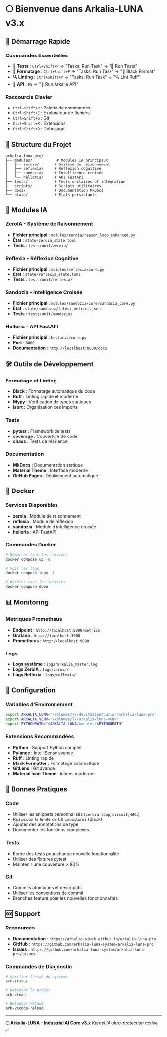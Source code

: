 # 🌕 Bienvenue dans Arkalia-LUNA v3.x

## 🚀 Démarrage Rapide

### Commandes Essentielles
- **🧪 Tests** : `Ctrl+Shift+P` → "Tasks: Run Task" → "🧪 Run Tests"
- **🎨 Formatage** : `Ctrl+Shift+P` → "Tasks: Run Task" → "🎨 Black Format"
- **🔍 Linting** : `Ctrl+Shift+P` → "Tasks: Run Task" → "🔍 Lint Ruff"
- **🚀 API** : `F5` → "🚀 Run Arkalia API"

### Raccourcis Clavier
- `Ctrl+Shift+P` : Palette de commandes
- `Ctrl+Shift+E` : Explorateur de fichiers
- `Ctrl+Shift+G` : Git
- `Ctrl+Shift+X` : Extensions
- `Ctrl+Shift+D` : Débogage

## 📁 Structure du Projet

```
arkalia-luna-pro/
├── modules/           # Modules IA principaux
│   ├── zeroia/       # Système de raisonnement
│   ├── reflexia/     # Réflexion cognitive
│   ├── sandozia/     # Intelligence croisée
│   └── helloria/     # API FastAPI
├── tests/            # Tests unitaires et intégration
├── scripts/          # Scripts utilitaires
├── docs/             # Documentation MkDocs
└── state/            # États persistants
```

## 🧠 Modules IA

### ZeroIA - Système de Raisonnement
- **Fichier principal** : `modules/zeroia/reason_loop_enhanced.py`
- **État** : `state/zeroia_state.toml`
- **Tests** : `tests/unit/zeroia/`

### Reflexia - Réflexion Cognitive
- **Fichier principal** : `modules/reflexia/core.py`
- **État** : `state/reflexia_state.toml`
- **Tests** : `tests/unit/reflexia/`

### Sandozia - Intelligence Croisée
- **Fichier principal** : `modules/sandozia/core/sandozia_core.py`
- **État** : `state/sandozia/latest_metrics.json`
- **Tests** : `tests/unit/sandozia/`

### Helloria - API FastAPI
- **Fichier principal** : `helloria/core.py`
- **Port** : `8000`
- **Documentation** : `http://localhost:8000/docs`

## 🛠️ Outils de Développement

### Formatage et Linting
- **Black** : Formatage automatique du code
- **Ruff** : Linting rapide et moderne
- **Mypy** : Vérification de types statiques
- **isort** : Organisation des imports

### Tests
- **pytest** : Framework de tests
- **coverage** : Couverture de code
- **chaos** : Tests de résilience

### Documentation
- **MkDocs** : Documentation statique
- **Material Theme** : Interface moderne
- **GitHub Pages** : Déploiement automatique

## 🐳 Docker

### Services Disponibles
- **zeroia** : Module de raisonnement
- **reflexia** : Module de réflexion
- **sandozia** : Module d'intelligence croisée
- **helloria** : API FastAPI

### Commandes Docker
```bash
# Démarrer tous les services
docker compose up -d

# Voir les logs
docker compose logs -f

# Arrêter tous les services
docker compose down
```

## 📊 Monitoring

### Métriques Prometheus
- **Endpoint** : `http://localhost:8000/metrics`
- **Grafana** : `http://localhost:3000`
- **Prometheus** : `http://localhost:9090`

### Logs
- **Logs système** : `logs/arkalia_master.log`
- **Logs ZeroIA** : `logs/zeroia/`
- **Logs Reflexia** : `logs/reflexia/`

## 🔧 Configuration

### Variables d'Environnement
```bash
export ARKALIA_LUNA="/Volumes/T7/devstation/cursor/arkalia-luna-pro"
export ARKALIA_VENV="/Volumes/T7/arkalia-luna-venv"
export PYTHONPATH="$ARKALIA_LUNA/modules:$PYTHONPATH"
```

### Extensions Recommandées
- **Python** : Support Python complet
- **Pylance** : IntelliSense avancé
- **Ruff** : Linting rapide
- **Black Formatter** : Formatage automatique
- **GitLens** : Git avancé
- **Material Icon Theme** : Icônes modernes

## 🎯 Bonnes Pratiques

### Code
- Utiliser les snippets personnalisés (`zeroia-loop`, `circuit`, etc.)
- Respecter la limite de 88 caractères (Black)
- Ajouter des annotations de type
- Documenter les fonctions complexes

### Tests
- Écrire des tests pour chaque nouvelle fonctionnalité
- Utiliser des fixtures pytest
- Maintenir une couverture > 80%

### Git
- Commits atomiques et descriptifs
- Utiliser les conventions de commit
- Branches feature pour les nouvelles fonctionnalités

## 🆘 Support

### Ressources
- **Documentation** : `https://athalia-siwek.github.io/arkalia-luna-pro`
- **GitHub** : `https://github.com/arkalia-luna-system/arkalia-luna-pro`
- **Issues** : `https://github.com/arkalia-luna-system/arkalia-luna-pro/issues`

### Commandes de Diagnostic
```bash
# Vérifier l'état du système
ark-status

# Nettoyer le projet
ark-clean

# Relancer VSCode
ark-vscode-reload
```

---

**🌕 Arkalia-LUNA - Industrial AI Core v3.x**
*Kernel IA ultra-protection active* ✅

